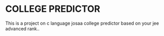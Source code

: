 # COLLEGE PREDICTOR
This is a project on c language 
josaa college predictor based on your jee advanced rank..
